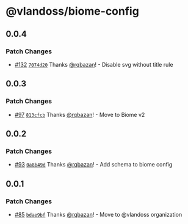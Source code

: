 # @vlandoss/biome-config

## 0.0.4

### Patch Changes

- [#132](https://github.com/variableland/dx/pull/132) [`7074d20`](https://github.com/variableland/dx/commit/7074d208730494641fc6b3bc18176cbf2371f29f) Thanks [@rqbazan](https://github.com/rqbazan)! - Disable svg without title rule

## 0.0.3

### Patch Changes

- [#97](https://github.com/variableland/dx/pull/97) [`813cfcb`](https://github.com/variableland/dx/commit/813cfcb88e9f273b7f75cf2e2275904c25810130) Thanks [@rqbazan](https://github.com/rqbazan)! - Move to Biome v2

## 0.0.2

### Patch Changes

- [#93](https://github.com/variableland/dx/pull/93) [`0a8b49d`](https://github.com/variableland/dx/commit/0a8b49de50115ab70283854b21688649c79a85f4) Thanks [@rqbazan](https://github.com/rqbazan)! - Add schema to biome config

## 0.0.1

### Patch Changes

- [#85](https://github.com/variableland/dx/pull/85) [`bdae9bf`](https://github.com/variableland/dx/commit/bdae9bf09a9a967ced98dd42b373c725c2c4f2b3) Thanks [@rqbazan](https://github.com/rqbazan)! - Move to @vlandoss organization
